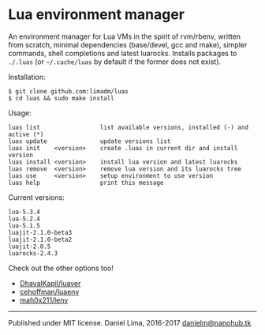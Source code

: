 Lua environment manager
=======================

An environment manager for Lua VMs in the spirit of rvm/rbenv, written from scratch,
minimal dependencies (base/devel, gcc and make), simpler commands, shell completions
and latest luarocks.
Installs packages to `./.luas` (or `~/.cache/luas` by default if the former does not
exist).

Installation:

	$ git clone github.com:limadm/luas
	$ cd luas && sudo make install

Usage:

	luas list                 list available versions, installed (-) and active (*)
	luas update               update versions list
	luas init    <version>    create .luas in current dir and install version
	luas install <version>    install lua version and latest luarocks
	luas remove  <version>    remove lua version and its luarocks tree
	luas use     <version>    setup environment to use version
	luas help                 print this message

Current versions:

	lua-5.3.4
	lua-5.2.4
	lua-5.1.5
	luajit-2.1.0-beta3
	luajit-2.1.0-beta2
	luajit-2.0.5
	luarocks-2.4.3

Check out the other options too!

- [DhavalKapil/luaver](https://github.com/DhavalKapil/luaver)
- [cehoffman/luaenv](https://github.com/cehoffman/luaenv)
- [mah0x211/lenv](https://github.com/mah0x211/lenv)

----

Published under MIT license. Daniel Lima, 2016-2017 <danielm@nanohub.tk>
